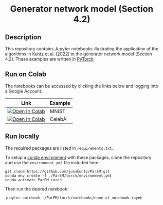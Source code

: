 # <p align="center">Generator network model (Section 4.2)<br>

## Description

This repository contains Jupyter notebooks illustrating the application of the 
algorithms in [Kuntz et al. (2022)](https://juankuntz.github.io/publication/parem/)
to the generator network model (Section 4.2).
These examples are written in [PyTorch](https://github.com/pytorch/pytorch). 

## Run on Colab

The notebooks can be accessed by clicking the links below and logging into a Google Account.

| Link | Example |
|:----:|:-----|
|[![Open In Colab](https://colab.research.google.com/assets/colab-badge.svg)](https://colab.research.google.com/github/juankuntz/ParEM/blob/main/torch/notebooks/MNIST.ipynb)  | MNIST |
|[![Open In Colab](https://colab.research.google.com/assets/colab-badge.svg)](https://colab.research.google.com/github/juankuntz/ParEM/blob/main/torch/notebooks/CelebA.ipynb) | CelebA |

## Run locally

The required packages are listed in `requirements.txt`.

To setup a [conda environment](https://docs.conda.io/projects/conda/en/latest/user-guide/concepts/environments.html) with these packages, clone the repository and use the `environment.yml` file included here:

```
git clone https://github.com/juankuntz/ParEM.git
conda env create -f ./ParEM/torch/environment.yml
conda activate ParEM_torch
```

Then run the desired notebook:

```
jupyter-notebook ./ParEM/torch/notebooks/name_of_notebook.ipynb
```

